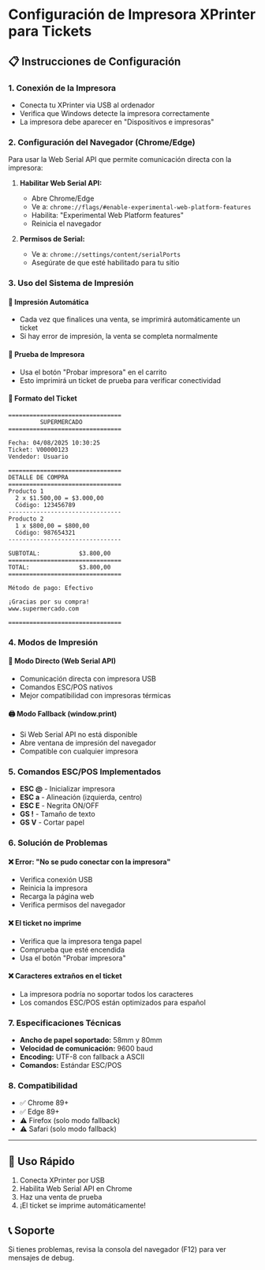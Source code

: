 # Configuración de Impresora XPrinter para Tickets

## 📋 Instrucciones de Configuración

### 1. Conexión de la Impresora
- Conecta tu XPrinter via USB al ordenador
- Verifica que Windows detecte la impresora correctamente
- La impresora debe aparecer en "Dispositivos e impresoras"

### 2. Configuración del Navegador (Chrome/Edge)
Para usar la Web Serial API que permite comunicación directa con la impresora:

1. **Habilitar Web Serial API:**
   - Abre Chrome/Edge
   - Ve a: `chrome://flags/#enable-experimental-web-platform-features`
   - Habilita: "Experimental Web Platform features"
   - Reinicia el navegador

2. **Permisos de Serial:**
   - Ve a: `chrome://settings/content/serialPorts`
   - Asegúrate de que esté habilitado para tu sitio

### 3. Uso del Sistema de Impresión

#### 🎯 **Impresión Automática**
- Cada vez que finalices una venta, se imprimirá automáticamente un ticket
- Si hay error de impresión, la venta se completa normalmente

#### 🧪 **Prueba de Impresora**
- Usa el botón "Probar impresora" en el carrito
- Esto imprimirá un ticket de prueba para verificar conectividad

#### 📄 **Formato del Ticket**
```
================================
         SUPERMERCADO           
================================

Fecha: 04/08/2025 10:30:25
Ticket: V00000123
Vendedor: Usuario

================================
DETALLE DE COMPRA
================================
Producto 1
  2 x $1.500,00 = $3.000,00
  Código: 123456789
--------------------------------
Producto 2
  1 x $800,00 = $800,00
  Código: 987654321
--------------------------------

SUBTOTAL:           $3.800,00
================================
TOTAL:              $3.800,00
================================

Método de pago: Efectivo

¡Gracias por su compra!
www.supermercado.com

================================
```

### 4. Modos de Impresión

#### 🔗 **Modo Directo (Web Serial API)**
- Comunicación directa con impresora USB
- Comandos ESC/POS nativos
- Mejor compatibilidad con impresoras térmicas

#### 🖨️ **Modo Fallback (window.print)**
- Si Web Serial API no está disponible
- Abre ventana de impresión del navegador
- Compatible con cualquier impresora

### 5. Comandos ESC/POS Implementados
- **ESC @** - Inicializar impresora
- **ESC a** - Alineación (izquierda, centro)
- **ESC E** - Negrita ON/OFF  
- **GS !** - Tamaño de texto
- **GS V** - Cortar papel

### 6. Solución de Problemas

#### ❌ **Error: "No se pudo conectar con la impresora"**
- Verifica conexión USB
- Reinicia la impresora
- Recarga la página web
- Verifica permisos del navegador

#### ❌ **El ticket no imprime**
- Verifica que la impresora tenga papel
- Comprueba que esté encendida
- Usa el botón "Probar impresora"

#### ❌ **Caracteres extraños en el ticket**
- La impresora podría no soportar todos los caracteres
- Los comandos ESC/POS están optimizados para español

### 7. Especificaciones Técnicas
- **Ancho de papel soportado:** 58mm y 80mm
- **Velocidad de comunicación:** 9600 baud
- **Encoding:** UTF-8 con fallback a ASCII
- **Comandos:** Estándar ESC/POS

### 8. Compatibilidad
- ✅ Chrome 89+
- ✅ Edge 89+
- ⚠️ Firefox (solo modo fallback)
- ⚠️ Safari (solo modo fallback)

---

## 🚀 Uso Rápido
1. Conecta XPrinter por USB
2. Habilita Web Serial API en Chrome
3. Haz una venta de prueba
4. ¡El ticket se imprime automáticamente!

## 📞 Soporte
Si tienes problemas, revisa la consola del navegador (F12) para ver mensajes de debug.
